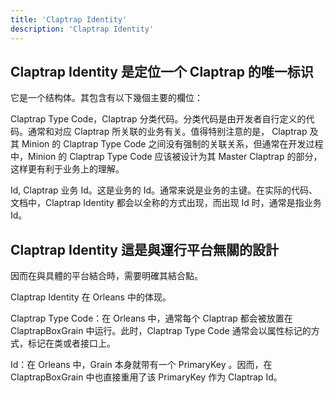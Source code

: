 ```yaml
---
title: 'Claptrap Identity'
description: 'Claptrap Identity'
---
```



## Claptrap Identity 是定位一个 Claptrap 的唯一标识

它是一个结构体。其包含有以下幾個主要的欄位：

Claptrap Type Code，Claptrap 分类代码。分类代码是由开发者自行定义的代码。通常和对应 Claptrap 所关联的业务有关。值得特别注意的是， Claptrap 及其 Minion 的 Claptrap Type Code 之间没有强制的关联关系，但通常在开发过程中，Minion 的 Claptrap Type Code 应该被设计为其 Master Claptrap 的部分，这样更有利于业务上的理解。

Id, Claptrap 业务 Id。这是业务的 Id。通常来说是业务的主键。在实际的代码、文档中，Claptrap Identity 都会以全称的方式出现，而出现 Id 时，通常是指业务 Id。

## Claptrap Identity 這是與運行平台無關的設計

因而在與具體的平台結合時，需要明確其結合點。

Claptrap Identity 在 Orleans 中的体现。

Claptrap Type Code：在 Orleans 中，通常每个 Claptrap 都会被放置在 ClaptrapBoxGrain 中运行。此时，Claptrap Type Code 通常会以属性标记的方式，标记在类或者接口上。

Id：在 Orleans 中，Grain 本身就带有一个 PrimaryKey 。因而，在 ClaptrapBoxGrain 中也直接重用了该 PrimaryKey 作为 Claptrap Id。
